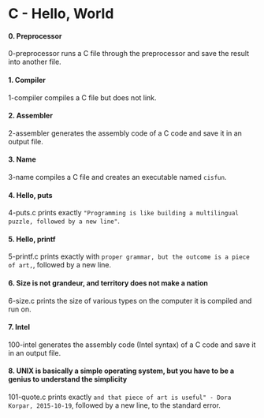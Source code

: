 # C - Hello, World

#### 0. Preprocessor
0-preprocessor runs a C file through the preprocessor and save the result into another file.

#### 1. Compiler
1-compiler compiles a C file but does not link.

#### 2. Assembler
2-assembler generates the assembly code of a C code and save it in an output file.

#### 3. Name
3-name compiles a C file and creates an executable named `cisfun`.

#### 4. Hello, puts
4-puts.c prints exactly `"Programming is like building a multilingual puzzle, followed by a new line"`.

#### 5. Hello, printf
5-printf.c prints exactly with `proper grammar, but the outcome is a piece of art,`, followed by a new line.

#### 6. Size is not grandeur, and territory does not make a nation
6-size.c prints the size of various types on the computer it is compiled and run on.

#### 7. Intel
100-intel generates the assembly code (Intel syntax) of a C code and save it in an output file.

#### 8. UNIX is basically a simple operating system, but you have to be a genius to understand the simplicity
101-quote.c prints exactly `and that piece of art is useful" - Dora Korpar, 2015-10-19`, followed by a new line, to the standard error.
